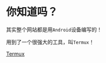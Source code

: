 # 你知道吗？

其实整个网站都是用`Android`设备编写的！

用到了一个很强大的工具，叫`Termux`！

[Termux](https://github.com/termux/termux-app)